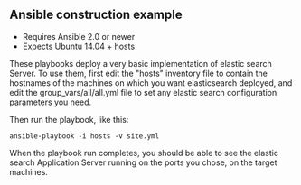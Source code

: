 ## Ansible construction example

- Requires Ansible 2.0 or newer
- Expects Ubuntu 14.04 + hosts

These playbooks deploy a very basic implementation of elastic search Server. 
To use them, first edit the "hosts" inventory file to contain the
hostnames of the machines on which you want elasticsearch deployed, and edit the 
group_vars/all/all.yml file to set any elastic search configuration parameters you need.

Then run the playbook, like this:

	ansible-playbook -i hosts -v site.yml

When the playbook run completes, you should be able to see the elastic search
Application Server running on the ports you chose, on the target machines.

